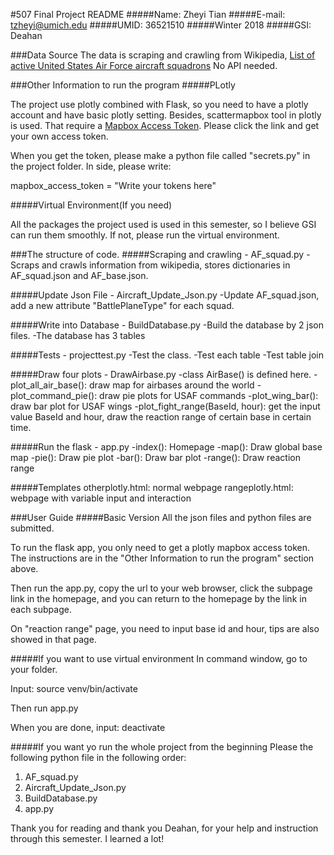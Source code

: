 #507 Final Project README
#####Name: Zheyi Tian
#####E-mail: tzheyi@umich.edu
#####UMID: 36521510
#####Winter 2018
#####GSI: Deahan


###Data Source
The data is scraping and crawling from Wikipedia, [List of active United States Air Force aircraft squadrons](https://en.wikipedia.org/wiki/List_of_active_United_States_Air_Force_aircraft_squadrons) No API needed.


###Other Information to run the program
#####PLotly

The project use plotly combined with Flask, so you need to have a plotly account and have basic plotly setting. Besides, scattermapbox tool in plotly is used. That require a [Mapbox Access Token](https://www.mapbox.com/studio/). Please click the link and get your own access token.

When you get the token, please make a python file called "secrets.py" in the project folder. In side, please write:

mapbox_access_token = "Write your tokens here"

#####Virtual Environment(If you need)

All the packages the project used is used in this semester, so I believe GSI can run them smoothly. If not, please run the virtual environment.


###The structure of code.
#####Scraping and crawling - AF_squad.py
-Scraps and crawls information from wikipedia, stores dictionaries in AF_squad.json and AF_base.json.

#####Update Json File - Aircraft_Update_Json.py
-Update AF_squad.json, add a new attribute "BattlePlaneType" for each squad.

#####Write into Database - BuildDatabase.py
-Build the database by 2 json files.
-The database has 3 tables

#####Tests - projecttest.py
-Test the class.
-Test each table
-Test table join

#####Draw four plots - DrawAirbase.py
-class AirBase() is defined here.
-plot_all_air_base(): draw map for airbases around the world
-plot_command_pie(): draw pie plots for USAF commands
-plot_wing_bar(): draw bar plot for USAF wings
-plot_fight_range(BaseId, hour): get the input value BaseId and hour, draw the reaction range of certain base in certain time.

#####Run the flask - app.py
-index(): Homepage
-map(): Draw global base map
-pie(): Draw pie plot
-bar(): Draw bar plot
-range(): Draw reaction range

#####Templates
otherplotly.html: normal webpage
rangeplotly.html: webpage with variable input and interaction


###User Guide
#####Basic Version
All the json files and python files are submitted.

To run the flask app, you only need to get a plotly mapbox access token. The instructions are in the "Other Information to run the program" section above.

Then run the app.py, copy the url to your web browser, click the subpage link in the homepage, and you can return to the homepage by the link in each subpage.

On "reaction range" page, you need to input base id and hour, tips are also showed in that page.

#####If you want to use virtual environment
In command window, go to your folder.

Input:
source venv/bin/activate

Then run app.py

When you are done, input:
deactivate


#####If you want yo run the whole project from the beginning
Please the following python file in the following order:
1. AF_squad.py
2. Aircraft_Update_Json.py
3. BuildDatabase.py
4. app.py


Thank you for reading and thank you Deahan, for your help and instruction through this semester. I learned a lot!